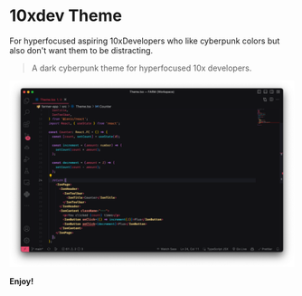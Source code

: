 # 10xdev Theme

For hyperfocused aspiring 10xDevelopers who like cyberpunk colors but also don't want them to be distracting.

> A dark cyberpunk theme for hyperfocused 10x developers.

![10xdev-theme](theme.png)

**Enjoy!**
